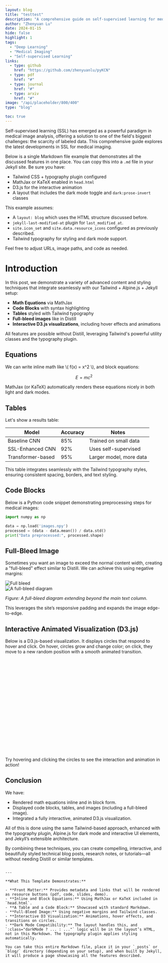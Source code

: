 ```yaml
---
layout: blog
title: "testtest"
description: "A comprehensive guide on self-supervised learning for medical imaging."
author: "Zhenyuan Lu"
date: 2024-01-15
hide: false
highlight: 1
tags:
  - "Deep Learning"
  - "Medical Imaging"
  - "Self-supervised Learning"
links:
  - type: github
    href: "https://github.com/zhenyuanlu/pyKCN"
  - type: pdf
    href: "#"
  - type: journal
    href: "#"
  - type: arxiv
    href: "#"
image: "/api/placeholder/800/400"
type: "blog"

toc: true
---
```



Self-supervised learning (SSL) has emerged as a powerful paradigm in medical image analysis, offering a solution to one of the field's biggest challenges: the scarcity of labeled data. This comprehensive guide explores the latest developments in SSL for medical imaging.

Below is a single Markdown file example that demonstrates all the discussed features in one place. You can copy this into a `.md` file in your Jekyll site. Be sure you have:

- Tailwind CSS + typography plugin configured
- MathJax or KaTeX enabled in `head.html`
- D3.js for the interactive animation
- A layout that includes the dark mode toggle and `dark:prose-invert` classes

This example assumes:

- A `layout: blog` which uses the HTML structure discussed before.
- `jekyll-last-modified-at` plugin for `last_modified_at`.
- `site.icon_set` and `site.data.resource_icons` configured as previously described.
- Tailwind typography for styling and dark mode support.

Feel free to adjust URLs, image paths, and code as needed.


# Introduction

In this post, we demonstrate a variety of advanced content and styling techniques that integrate seamlessly with our Tailwind + Alpine.js + Jekyll setup:

- **Math Equations** via MathJax
- **Code Blocks** with syntax highlighting
- **Tables** styled with Tailwind typography
- **Full-bleed images** like in Distill
- **Interactive D3.js visualizations**, including hover effects and animations

All features are possible without Distill, leveraging Tailwind's powerful utility classes and the typography plugin.

## Equations

We can write inline math like \\( f(x) = x^2 \\), and block equations:

$$
E = mc^2
$$

MathJax (or KaTeX) automatically renders these equations nicely in both light and dark modes.

## Tables

Let's show a results table:

| Model               | Accuracy | Notes                |
|---------------------|----------|----------------------|
| Baseline CNN         | 85%      | Trained on small data|
| SSL-Enhanced CNN     | 92%      | Uses self-supervised |
| Transformer-based    | 95%      | Larger model, more data|

This table integrates seamlessly with the Tailwind typography styles, ensuring consistent spacing, borders, and text styling.

## Code Blocks

Below is a Python code snippet demonstrating preprocessing steps for medical images:

```python
import numpy as np

data = np.load('images.npy')
processed = (data - data.mean()) / data.std()
print("Data preprocessed:", processed.shape)
```

## Full-Bleed Image

Sometimes you want an image to exceed the normal content width, creating a "full-bleed" effect similar to Distill. We can achieve this using negative margins:

<div class="full-bleed my-8">
  <img 
    src="/assets/images/z.png"
    alt="Full bleed"
    class="w-full h-auto"
  />
</div>


<div class="relative my-8 w-[200vw] left-1/2 ml-[-50vw]">
  <img 
    src="/assets/images/z.png" 
    alt="A full-bleed diagram"
    class="w-full h-auto"
  />
</div>

*Figure: A full-bleed diagram extending beyond the main text column.*

This leverages the site’s responsive padding and expands the image edge-to-edge.

## Interactive Animated Visualization (D3.js)

Below is a D3.js-based visualization. It displays circles that respond to hover and click. On hover, circles grow and change color; on click, they move to a new random position with a smooth animated transition.

<div id="interactiveViz" class="my-8" style="width:100%; max-width:600px; height:300px; margin:0 auto;"></div>

<script src="https://d3js.org/d3.v7.min.js"></script>
<script>
document.addEventListener('DOMContentLoaded', function() {
  const width = 600;
  const height = 300;
  
  const svg = d3.select('#interactiveViz')
    .append('svg')
    .attr('width', width)
    .attr('height', height)
    .style('background', '#f9fafb'); // light background

  const data = d3.range(5).map(d => ({
    x: Math.random() * (width - 100) + 50,
    y: Math.random() * (height - 100) + 50,
    r: 20
  }));

  const colorScale = d3.scaleOrdinal(d3.schemeCategory10);

  const circles = svg.selectAll('circle')
    .data(data)
    .enter().append('circle')
    .attr('cx', d => d.x)
    .attr('cy', d => d.y)
    .attr('r', d => d.r)
    .style('fill', (d,i) => colorScale(i))
    .style('cursor', 'pointer');

  // Hover interaction
  circles.on('mouseover', function(event, d) {
      d3.select(this)
        .transition()
        .duration(200)
        .attr('r', d.r * 1.5)
        .style('fill', '#3b82f6');
    })
    .on('mouseout', function(event, d) {
      d3.select(this)
        .transition()
        .duration(200)
        .attr('r', d.r)
        .style('fill', (d, i) => colorScale(i));
    });

  // Click interaction to move circle
  circles.on('click', function(event, d) {
    const newX = Math.random() * (width - 100) + 50;
    const newY = Math.random() * (height - 100) + 50;

    d3.select(this)
      .transition()
      .duration(1000)
      .ease(d3.easeCubicOut)
      .attr('cx', newX)
      .attr('cy', newY);
  });
});
</script>

Try hovering and clicking the circles to see the interaction and animation in action!

## Conclusion

We have:

- Rendered math equations inline and in block form.
- Displayed code blocks, tables, and images (including a full-bleed image).
- Integrated a fully interactive, animated D3.js visualization.

All of this is done using the same Tailwind-based approach, enhanced with the typography plugin, Alpine.js for dark mode and interactive UI elements, and Jekyll’s extensible architecture.

By combining these techniques, you can create compelling, interactive, and beautifully styled technical blog posts, research notes, or tutorials—all without needing Distill or similar templates.
```

---

**What This Template Demonstrates:**

- **Front Matter:** Provides metadata and links that will be rendered as resource buttons (pdf, code, slides, demo).
- **Inline and Block Equations:** Using MathJax or KaTeX included in `head.html`.
- **A Table and a Code Block:** Showcased with standard Markdown.
- **Full-Bleed Image:** Using negative margins and Tailwind classes.
- **Interactive D3 Visualization:** Animations, hover effects, and transitions on circles.
- **Dark Mode Compatibility:** The layout handles this, and `:class="darkMode ? ... : ..."` logic will be in the layout’s HTML, not in this Markdown. The typography plugin applies styling automatically.

You can take this entire Markdown file, place it in your `_posts` or `blog/` directory (depending on your setup), and when built by Jekyll, it will produce a page showcasing all the features described.